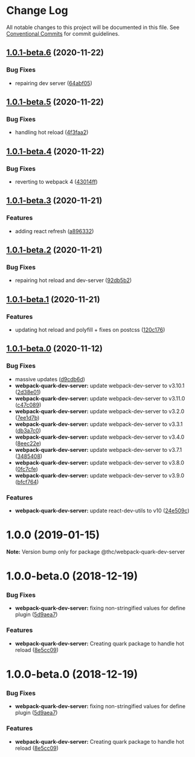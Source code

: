 # Change Log

All notable changes to this project will be documented in this file.
See [Conventional Commits](https://conventionalcommits.org) for commit guidelines.

## [1.0.1-beta.6](https://github.com/thc-tools/webpack-laboratory/compare/@thc/webpack-quark-dev-server@1.0.1-beta.5...@thc/webpack-quark-dev-server@1.0.1-beta.6) (2020-11-22)


### Bug Fixes

* repairing dev server ([64abf05](https://github.com/thc-tools/webpack-laboratory/commit/64abf05131ff7b5a7f01d42677b81d292f8da5a1))





## [1.0.1-beta.5](https://github.com/thc-tools/webpack-laboratory/compare/@thc/webpack-quark-dev-server@1.0.1-beta.4...@thc/webpack-quark-dev-server@1.0.1-beta.5) (2020-11-22)


### Bug Fixes

* handling hot reload ([4f3faa2](https://github.com/thc-tools/webpack-laboratory/commit/4f3faa2baa9e92dfcf2346d425e4a5d9c2add547))





## [1.0.1-beta.4](https://github.com/thc-tools/webpack-laboratory/compare/@thc/webpack-quark-dev-server@1.0.1-beta.3...@thc/webpack-quark-dev-server@1.0.1-beta.4) (2020-11-22)


### Bug Fixes

* reverting to webpack 4 ([43014ff](https://github.com/thc-tools/webpack-laboratory/commit/43014ff414974067a60abf7733fff2444f244dc5))





## [1.0.1-beta.3](https://github.com/thc-tools/webpack-laboratory/compare/@thc/webpack-quark-dev-server@1.0.1-beta.2...@thc/webpack-quark-dev-server@1.0.1-beta.3) (2020-11-21)


### Features

* adding react refresh ([a896332](https://github.com/thc-tools/webpack-laboratory/commit/a896332bf3953e27ba5db363d1ee3270ddf629b5))





## [1.0.1-beta.2](https://github.com/thc-tools/webpack-laboratory/compare/@thc/webpack-quark-dev-server@1.0.1-beta.1...@thc/webpack-quark-dev-server@1.0.1-beta.2) (2020-11-21)


### Bug Fixes

* repairing hot reload and dev-server ([92db5b2](https://github.com/thc-tools/webpack-laboratory/commit/92db5b2b5d0626aa7e8b31fcad8a8f02318afa15))





## [1.0.1-beta.1](https://github.com/thc-tools/webpack-laboratory/compare/@thc/webpack-quark-dev-server@1.0.1-beta.0...@thc/webpack-quark-dev-server@1.0.1-beta.1) (2020-11-21)


### Features

* updating hot reload and polyfill + fixes on postcss ([120c176](https://github.com/thc-tools/webpack-laboratory/commit/120c176d03d09cf49c78b224735411c85d1b0560))





## [1.0.1-beta.0](https://github.com/thc-tools/webpack-laboratory/compare/@thc/webpack-quark-dev-server@1.0.0...@thc/webpack-quark-dev-server@1.0.1-beta.0) (2020-11-12)


### Bug Fixes

* massive updates ([d9cdb6d](https://github.com/thc-tools/webpack-laboratory/commit/d9cdb6de2947dca6e215f3d5150b44176117fdeb))
* **webpack-quark-dev-server:** update webpack-dev-server to v3.10.1 ([2d38e01](https://github.com/thc-tools/webpack-laboratory/commit/2d38e01fe1a9f24ae8560b9e36802ac24656ab3e))
* **webpack-quark-dev-server:** update webpack-dev-server to v3.11.0 ([c47c089](https://github.com/thc-tools/webpack-laboratory/commit/c47c089b65f8542edc8f3679f31fb9e345e56ed4))
* **webpack-quark-dev-server:** update webpack-dev-server to v3.2.0 ([7ee1d7b](https://github.com/thc-tools/webpack-laboratory/commit/7ee1d7becfe17777b845a437117415c1d3bfd965))
* **webpack-quark-dev-server:** update webpack-dev-server to v3.3.1 ([db3a7c0](https://github.com/thc-tools/webpack-laboratory/commit/db3a7c0d373a80c8cdc2a5b4fe0590a26e213a42))
* **webpack-quark-dev-server:** update webpack-dev-server to v3.4.0 ([8eec22e](https://github.com/thc-tools/webpack-laboratory/commit/8eec22ec5671aaf961edd49133584f54d0155dd6))
* **webpack-quark-dev-server:** update webpack-dev-server to v3.7.1 ([3485408](https://github.com/thc-tools/webpack-laboratory/commit/3485408a168c61e0316a7f2b6051759a63233fb8))
* **webpack-quark-dev-server:** update webpack-dev-server to v3.8.0 ([0fc7cfe](https://github.com/thc-tools/webpack-laboratory/commit/0fc7cfe8d2f528906b55604318c599d15d813d97))
* **webpack-quark-dev-server:** update webpack-dev-server to v3.9.0 ([bfcf764](https://github.com/thc-tools/webpack-laboratory/commit/bfcf7640f52fd56399a1e0f5f484d9f85df84036))


### Features

* **webpack-quark-dev-server:** update react-dev-utils to v10 ([24e509c](https://github.com/thc-tools/webpack-laboratory/commit/24e509c85c2339449a38b58d00069756e46882e8))





# 1.0.0 (2019-01-15)

**Note:** Version bump only for package @thc/webpack-quark-dev-server






# 1.0.0-beta.0 (2018-12-19)

### Bug Fixes

-   **webpack-quark-dev-server:** fixing non-stringified values for define plugin ([5d9aea7](https://github.com/thc-tools/webpack-laboratory/commit/5d9aea7))

### Features

-   **webpack-quark-dev-server:** Creating quark package to handle hot reload ([8e5cc09](https://github.com/thc-tools/webpack-laboratory/commit/8e5cc09))

# 1.0.0-beta.0 (2018-12-19)

### Bug Fixes

-   **webpack-quark-dev-server:** fixing non-stringified values for define plugin ([5d9aea7](https://github.com/thc-tools/webpack-laboratory/commit/5d9aea7))

### Features

-   **webpack-quark-dev-server:** Creating quark package to handle hot reload ([8e5cc09](https://github.com/thc-tools/webpack-laboratory/commit/8e5cc09))
